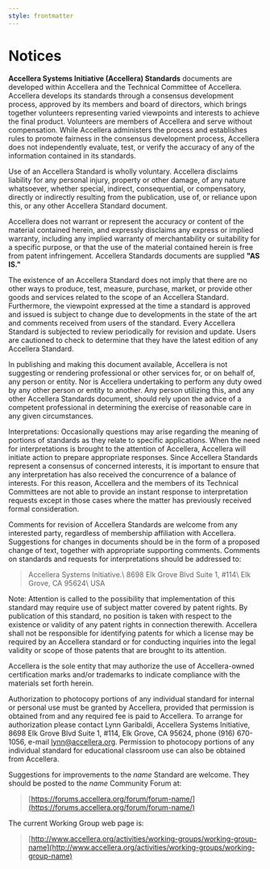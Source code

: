 ```yaml
---
style: frontmatter
---
```


# Notices

**Accellera Systems Initiative (Accellera) Standards** documents are developed within Accellera and the Technical Committee of Accellera. Accellera develops its standards through a consensus development process, approved by its members and board of directors, which brings together volunteers representing varied
viewpoints and interests to achieve the final product. Volunteers are members of Accellera and serve without compensation. While Accellera administers the process and establishes rules to promote fairness in the consensus development process, Accellera does not independently evaluate, test, or verify the accuracy of any of the information contained in its standards.

Use of an Accellera Standard is wholly voluntary. Accellera disclaims liability for any personal injury, property or other damage, of any nature whatsoever, whether special, indirect, consequential, or compensatory, directly or indirectly resulting from the publication, use of, or reliance upon this, or any other Accellera Standard document.

Accellera does not warrant or represent the accuracy or content of the material contained herein, and expressly disclaims any express or implied warranty, including any implied warranty of merchantability or suitability for a specific purpose, or that the use of the material contained herein is free from patent infringement. Accellera Standards documents are supplied **"AS IS."**

The existence of an Accellera Standard does not imply that there are no other ways to produce, test, measure, purchase, market, or provide other goods and services related to the scope of an Accellera Standard. Furthermore, the viewpoint expressed at the time a standard is approved and issued is subject to change due to developments in the state of the art and comments received from users of the standard. Every Accellera Standard is subjected to review periodically for revision and update. Users are cautioned to check to determine that they have the latest edition of any Accellera Standard.

In publishing and making this document available, Accellera is not suggesting or rendering professional or other services for, or on behalf of, any person or entity. Nor is Accellera undertaking to perform any duty owed by any other person or entity to another. Any person utilizing this, and any other Accellera Standards document, should rely upon the advice of a competent professional in determining the exercise of reasonable care in any given circumstances.

Interpretations: Occasionally questions may arise regarding the meaning of portions of standards as they relate to specific applications. When the need for interpretations is brought to the attention of Accellera, Accellera will initiate action to prepare appropriate responses. Since Accellera Standards represent a consensus of concerned interests, it is important to ensure that any interpretation has also received the concurrence of a balance of interests. For this reason, Accellera and the members of its Technical Committees are not able to provide an instant response to interpretation requests except in those cases where the matter has previously received formal consideration.

Comments for revision of Accellera Standards are welcome from any interested party, regardless of membership affiliation with Accellera. Suggestions for changes in documents should be in the form of a proposed change of text, together with appropriate supporting comments. Comments on standards and requests for
interpretations should be addressed to:

> Accellera Systems Initiative.\\
> 8698 Elk Grove Blvd Suite 1, #114\\
> Elk Grove, CA 95624\\
> USA

Note: Attention is called to the possibility that implementation of this standard may require use of subject matter covered by patent rights. By publication of this standard, no position is taken with respect to the existence or validity of any patent rights in connection therewith. Accellera shall not be responsible for identifying patents for which a license may be required by an Accellera standard or for conducting inquiries into the legal validity or scope of those patents that are brought to its attention.

Accellera is the sole entity that may authorize the use of Accellera-owned certification marks and/or trademarks to indicate compliance with the materials set forth herein.

Authorization to photocopy portions of any individual standard for internal or personal use must be granted by Accellera, provided that permission is obtained from and any required fee is paid to Accellera. To arrange for authorization please contact Lynn Garibaldi, Accellera Systems Initiative, 8698 Elk Grove Blvd Suite 1, #114, Elk Grove, CA 95624, phone (916) 670-1056, e-mail lynn@accellera.org. Permission to photocopy portions of any individual standard for educational classroom use can also be obtained from Accellera.

Suggestions for improvements to the *name* Standard are welcome. They should be posted to the *name* Community Forum at:

> [https://forums.accellera.org/forum/forum-name/](https://forums.accellera.org/forum/forum-name/)

The current Working Group web page is:

> [http://www.accellera.org/activities/working-groups/working-group-name](http://www.accellera.org/activities/working-groups/working-group-name)
